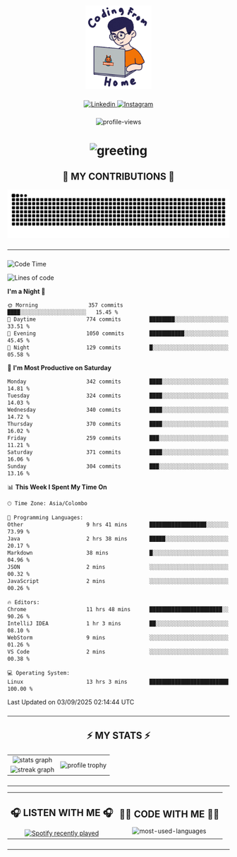 <div align="center">
    <img width="150" src="./assets/top.gif" alt="top-image"/>
</div>

###    

<div align="center">
    <a href="https://www.linkedin.com/in/nureka-rodrigo/" target="_blank">
        <img src="https://user-images.githubusercontent.com/74038190/235294012-0a55e343-37ad-4b0f-924f-c8431d9d2483.gif" width="50px" alt="Linkedin"/>
    </a>
    <a href="https://www.instagram.com/nureka_rodrigo/" target="_blank">
        <img src="https://user-images.githubusercontent.com/74038190/235294013-a33e5c43-a01c-43f6-b44d-a406d8b4ab75.gif" width="50px"  alt="Instagram"/>
    </a>
</div>

###    

<div align="center">
    <img src="https://komarev.com/ghpvc/?username=nureka-rodrigo&color=blue" alt="profile-views"/>
</div> 

###    

<h1 align="center">
    <img src="https://readme-typing-svg.herokuapp.com/?font=Righteous&size=35&center=true&vCenter=true&width=500&height=70&duration=4000&lines=Hi+There!+👋;+I'm+Nureka+Rodrigo!;" alt="greeting"/>
</h1> 

###

<h2 align="center">🐍 MY CONTRIBUTIONS 🐍</h2>

<div align="center">
    <img alt="snake eating my contributions" src="https://raw.githubusercontent.com/nureka-rodrigo/nureka-rodrigo/output/github-contribution-grid-snake.svg"/>
</div> 

###

<hr/>

###

<!--START_SECTION:waka-->
![Code Time](http://img.shields.io/badge/Code%20Time-1%2C652%20hrs%2026%20mins-blue)

![Lines of code](https://img.shields.io/badge/From%20Hello%20World%20I%27ve%20Written-593.4%20thousand%20lines%20of%20code-blue)

**I'm a Night 🦉** 

```text
🌞 Morning                357 commits         ████░░░░░░░░░░░░░░░░░░░░░   15.45 % 
🌆 Daytime                774 commits         ████████░░░░░░░░░░░░░░░░░   33.51 % 
🌃 Evening                1050 commits        ███████████░░░░░░░░░░░░░░   45.45 % 
🌙 Night                  129 commits         █░░░░░░░░░░░░░░░░░░░░░░░░   05.58 % 
```
📅 **I'm Most Productive on Saturday** 

```text
Monday                   342 commits         ████░░░░░░░░░░░░░░░░░░░░░   14.81 % 
Tuesday                  324 commits         ████░░░░░░░░░░░░░░░░░░░░░   14.03 % 
Wednesday                340 commits         ████░░░░░░░░░░░░░░░░░░░░░   14.72 % 
Thursday                 370 commits         ████░░░░░░░░░░░░░░░░░░░░░   16.02 % 
Friday                   259 commits         ███░░░░░░░░░░░░░░░░░░░░░░   11.21 % 
Saturday                 371 commits         ████░░░░░░░░░░░░░░░░░░░░░   16.06 % 
Sunday                   304 commits         ███░░░░░░░░░░░░░░░░░░░░░░   13.16 % 
```


📊 **This Week I Spent My Time On** 

```text
🕑︎ Time Zone: Asia/Colombo

💬 Programming Languages: 
Other                    9 hrs 41 mins       ██████████████████░░░░░░░   73.99 % 
Java                     2 hrs 38 mins       █████░░░░░░░░░░░░░░░░░░░░   20.17 % 
Markdown                 38 mins             █░░░░░░░░░░░░░░░░░░░░░░░░   04.96 % 
JSON                     2 mins              ░░░░░░░░░░░░░░░░░░░░░░░░░   00.32 % 
JavaScript               2 mins              ░░░░░░░░░░░░░░░░░░░░░░░░░   00.26 % 

🔥 Editors: 
Chrome                   11 hrs 48 mins      ███████████████████████░░   90.26 % 
IntelliJ IDEA            1 hr 3 mins         ██░░░░░░░░░░░░░░░░░░░░░░░   08.10 % 
WebStorm                 9 mins              ░░░░░░░░░░░░░░░░░░░░░░░░░   01.26 % 
VS Code                  2 mins              ░░░░░░░░░░░░░░░░░░░░░░░░░   00.38 % 

💻 Operating System: 
Linux                    13 hrs 3 mins       █████████████████████████   100.00 % 
```


 Last Updated on 03/09/2025 02:14:44 UTC
<!--END_SECTION:waka-->

###

<hr/>

###

<h2 align="center">⚡ MY STATS ⚡</h2>

###    

<div align="center">
    <table>
        <tr>
            <td align="center">
                <img src="https://github-readme-stats.vercel.app/api?username=nureka-rodrigo&show_icons=true&count_private=true&theme=dark" alt="stats graph"/>
            </td>
            <td rowspan="2" align="center">
                <img align="center" src="https://github-profile-trophy.vercel.app/?username=nureka-rodrigo&theme=darkhub&no-bg=true&margin-w=5&margin-h=5&column=3" alt="profile trophy" />
            </td>
        </tr>
        <tr>
            <td align="center">
                <img src="https://streak-stats.demolab.com?user=nureka-rodrigo&theme=dark" alt="streak graph"/>
            </td>
        </tr>
    </table>
</div> 

###

<hr/>

<div align="center">
    <table>
        <tr>
            <td align="center">
                <h2>🎧 LISTEN WITH ME 🎧</h2>
                <a href="https://open.spotify.com/user/zjqfkmbawszam1irs05fwxsls">
                    <img src="https://spotify-recently-played-readme.vercel.app/api?user=zjqfkmbawszam1irs05fwxsls&count=5&unique=true" alt="Spotify recently played"  />
                </a>
            </td>
            <td align="center">
                <h2>👨‍💻 CODE WITH ME 👨‍💻</h2>
                <img src="https://github-readme-stats.vercel.app/api/wakatime?username=@nureka99&theme=dark&compact=True&langs_count=10" alt="most-used-languages"/>
            </td>
        </tr>
    </table>
</div> 

###

<hr/>
